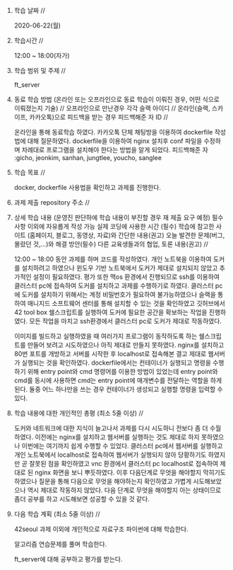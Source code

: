 1. 학습 날짜 // 

    2020-06-22(월)
 
2. 학습시간 // 

    12:00 ~ 18:00(자가)

3. 학습 범위 및 주제 // 
    
    ft_server

4. 동료 학습 방법 (온라인 또는 오프라인으로 동료 학습이 이뤄진 경우, 어떤 식으로 이뤄졌는지 기술) // 오프라인으로 만난경우 각각 슬랙 아이디 // 온라인(슬랙, 스카이프, 카카오톡)으로 피드백을 받는 경우 피드백해준 자 ID // 

    온라인을 통해 동료학습 하였다. 카카오톡 단체 채팅방을 이용하여 dockerfile 작성법에 대해 질문하였다. dockerfile을 이용하여 nginx 설치후 conf 파일을 수정하며 차례대로 프로그램을 설치해야 한다는 방법을 알게 되었다. 피드백해준 자 :gicho, jeonkim, sanhan, jungtlee, youcho, sanglee

5. 학습 목표 //

    docker, dockerfile 사용법을 확인하고 과제를 진행한다.
    
6. 과제 제출 repository 주소 // 
    
    
    
7. 상세 학습 내용 (운영진 판단하에 학습 내용이 부진할 경우 재 제출 요구 예정) 필수사항 이외에 자유롭게 작성 가능 실제 코딩에 사용한 시간 (필수) 학습에 참고한 사이트 (홈페이지, 블로그, 동영상, 자료)와 간단한 내용(권고) 오늘 발견한 문제(버그, 몰랐던 것,...)와 해결 방안(필수) 다른 교육생들과의 협업, 토론 내용(권고) //
    
    12:00 ~ 18:00 동안 과제를 하며 코드를 작성하였다.
    개인 노트북을 이용하여 도커를 설치하려고 하였으나 윈도우 기반 노트북에서 도커가 제대로 설치되지 않았고 추가적인 설정이 필요하였다. 평가 또한 맥os 환경에서 진행되므로 ssh를 이용하여 클러스터 pc에 접속하여 도커를 설치하고 과제를 수행하기로 하였다. 클러스터 pc에 도커를 설치하기 위해서는 계정 비밀번호가 필요하여 불가능하였으나 슬랙을 통하여 매니지드 소프트웨어 센터를 통해 설치할 수 있는 것을 확인하였고 깃허브에서 42 tool box 쉘스크립트를 실행하여 도커에 필요한 공간을 확보하는 작업을 진행하였다. 모든 작업을 마치고 ssh환경에서 클러스터 pc로 도커가 제대로 작동하였다. 
    
    이미지를 빌드하고 실행하였을 때 여러가지 프로그램이 동작하도록 하는 쉘스크립트를 만들어 보려고 시도하였으나 아직 제대로 만들지 못하였다. nginx를 설치하고 80번 포트를 개방하고 서버를 시작한 후 localhost로 접속해본 결고 제대로 웹서버가 실행되는 것을 확인하였다. dockerfile에서는 컨테이너가 실행되고 명령을 수행하기 위해 entry point와 cmd 명령어를 이용한 방법이 있었는데 entry point와 cmd를 동시에 사용하면 cmd는 entry point에 매개변수를 전달하는 역할을 하게 된다. 둘중 어느 하나만을 쓰는 경우 컨테이너가 생성되고 실행할 명령을 입력할 수 있다.
    
8. 학습 내용에 대한 개인적인 총평 (최소 5줄 이상) //

    도커와 네트워크에 대한 지식이 늘고나서 과제를 다시 시도하니 전보다 좀 더 수월하였다. 이전에는 nginx를 설치하고 웹서버를 실행하는 것도 제대로 하지 못하였으나 이번에는 여기까지 쉽게 수행할 수 있었다. 클러스터 pc에서 웹서버를 실행하고 개인 노트북에서 localhost로 접속하여 웹서버가 실행되지 않아 당황하기도 하였지만 곧 잘못된 점을 확인하였고 vnc 환경에서 클러스터 pc localhost로 접속하여 제대로 된 nginx 화면을 보니 뿌듯하였다. 이후 다음단계로 무엇을 해야할지 막히기도 하였으나 질문을 통해 다음으로 무엇을 해야하는지 확인하였고 가볍게 시도해보았으나 역시 제대로 작동하지 않았다. 다음 단계로 무엇을 해야할지 아는 상태이므로 좀더 공부를 하고 시도해보면 성공할 수 있을 것 같다.  
    
9. 다음 학습 계획 (최소 5줄 이상) // 
    
    42seoul 과제 이외에 개인적으로 자료구조 파이썬에 대해 학습한다.
    
    알고리즘 연습문제를 풀며 학습한다.
    
    ft_server에 대해 공부하고 평가를 받는다.